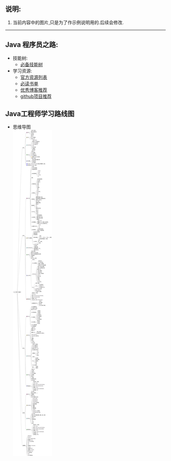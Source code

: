 
## 说明:
1. 当前内容中的图片,只是为了作示例说明用的.后续会修改.


---



## Java 程序员之路:
- 技能树:
    - [必备技能树](./00_skill_tree.md)
- 学习资源:
    - [官方资源列表]()
    - [必读书单]()
    - [优秀博客推荐]()
    - [github项目推荐]()


## Java工程师学习路线图
- 思维导图  
 ![参考](./resource/java.png)
